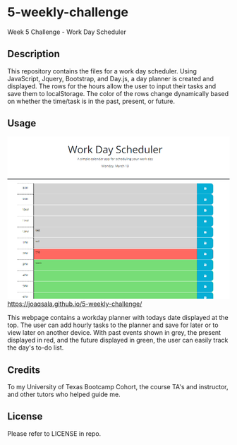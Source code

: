 # 5-weekly-challenge
Week 5 Challenge - Work Day Scheduler

## Description

This repository contains the files for a work day scheduler. Using JavaScript, Jquery, Bootstrap, and Day.js, a day planner is created and displayed. The rows for the hours allow the user to input their tasks and save them to localStorage. The color of the rows change dynamically based on whether the time/task is in the past, present, or future. 

## Usage

![Work day scheduler with some inputs](Assets/images/screenshot-challenge-5.png)
https://joaqsala.github.io/5-weekly-challenge/

This webpage contains a workday planner with todays date displayed at the top. The user can add hourly tasks to the planner and save for later or to view later on another device. With past events shown in grey, the present displayed in red, and the future displayed in green, the user can easily track the day's to-do list.


## Credits

To my University of Texas Bootcamp Cohort, the course TA's and instructor, and other tutors who helped guide me. 


## License

Please refer to LICENSE in repo.